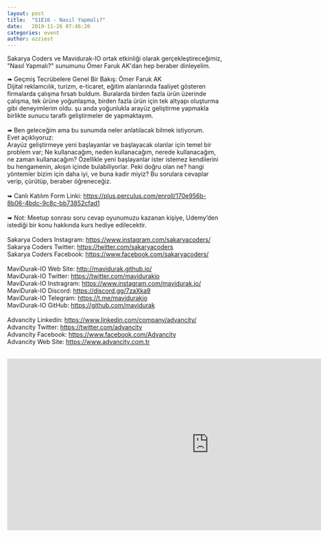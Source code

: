 ```yaml
---
layout: post
title:  "S1E16 - Nasıl Yapmalı?"
date:   2019-11-26 07:46:20
categories: event
author: ozziest
---
```


Sakarya Coders ve Mavidurak-IO ortak etkinliği olarak gerçekleştireceğimiz, "Nasıl Yapmalı?" sunumunu Ömer Faruk AK'dan hep beraber dinleyelim.<!--more-->

➠ Geçmiş Tecrübelere Genel Bir Bakış: Ömer Faruk AK<br>Dijital reklamcılık, turizm, e-ticaret, eğitim alanlarında faaliyet gösteren firmalarda çalışma fırsatı buldum. Buralarda birden fazla ürün üzerinde çalışma, tek ürüne yoğunlaşma, birden fazla ürün için tek altyapı oluşturma gibi deneyimlerim oldu. şu anda yoğunlukla arayüz geliştirme yapmakla birlikte sunucu taraflı geliştirmeler de yapmaktayım.<br><br>➠ Ben geleceğim ama bu sunumda neler anlatılacak bilmek istiyorum.<br>Evet açıklıyoruz:<br>Arayüz geliştirmeye yeni başlayanlar ve başlayacak olanlar için temel bir problem var; Ne kullanacağım, neden kullanacağım, nerede kullanacağım, ne zaman kullanacağım? Özellikle yeni başlayanlar ister istemez kendilerini bu hengamenin, akışın içinde bulabiliyorlar. Peki doğru olan ne? hangi yöntemler bizim için daha iyi, ve buna kadir miyiz? Bu sorulara cevaplar verip, çürütüp, beraber öğreneceğiz.<br><br><span>➠ Canlı Katılım Form Linki: </span><a href="https://plus.perculus.com/enroll/170e956b-8b06-4bdc-9c8c-bb73852cfad1">https://plus.perculus.com/enroll/170e956b-8b06-4bdc-9c8c-bb73852cfad1</a><br><br>➠ Not: Meetup sonrası soru cevap oyunumuzu kazanan kişiye, Udemy’den<br>istediği bir konu hakkında kurs hediye edilecektir.<br><br><span>Sakarya Coders Instagram: </span><a href="https://www.instagram.com/sakaryacoders/">https://www.instagram.com/sakaryacoders/</a><br><span>Sakarya Coders Twitter: </span><a href="https://twitter.com/sakaryacoders">https://twitter.com/sakaryacoders</a><br><span>Sakarya Coders Facebook: </span><a href="https://www.facebook.com/sakaryacoders/">https://www.facebook.com/sakaryacoders/</a><br><br>MaviDurak-IO Web Site: <a href="http://mavidurak.github.io/">http://mavidurak.github.io/</a><br><span>MaviDurak-IO Twitter: </span><a href="https://twitter.com/mavidurakio">https://twitter.com/mavidurakio</a><br>MaviDurak-IO Instragram: <a href="https://www.instagram.com/mavidurak.io/">https://www.instagram.com/mavidurak.io/</a><br>MaviDurak-IO Discord: <a href="https://discord.gg/7zaXka9">https://discord.gg/7zaXka9</a><br>MaviDurak-IO Telegram: <a href="https://t.me/mavidurakio" title="Link: https://t.me/mavidurakio">https://t.me/mavidurakio</a><br>MaviDurak-IO GitHub: <a href="https://github.com/mavidurak" title="Link: https://github.com/mavidurak">https://github.com/mavidurak</a><br><br><span>Advancity Linkedin: </span><a href="https://www.linkedin.com/company/advancity/" title="Link: https://www.linkedin.com/company/advancity/">https://www.linkedin.com/company/advancity/</a><br><span>Advancity Twitter: </span><a href="https://twitter.com/advancity">https://twitter.com/advancity</a><br><span>Advancity Facebook: </span><a href="https://www.facebook.com/Advancity">https://www.facebook.com/Advancity</a><br><span>Advancity Web Site: </span><a href="https://www.advancity.com.tr/">https://www.advancity.com.tr</a><br></p>

<br >
<iframe 
    width="940" 
    height="400" 
    frameborder="0" 
    scrolling="no" 
    marginheight="0" 
    marginwidth="0" 
    src="https://maps.google.com/maps?q=40.74120270,30.33877220&hl=es&z=14&amp;output=embed"
    >
    </iframe>
